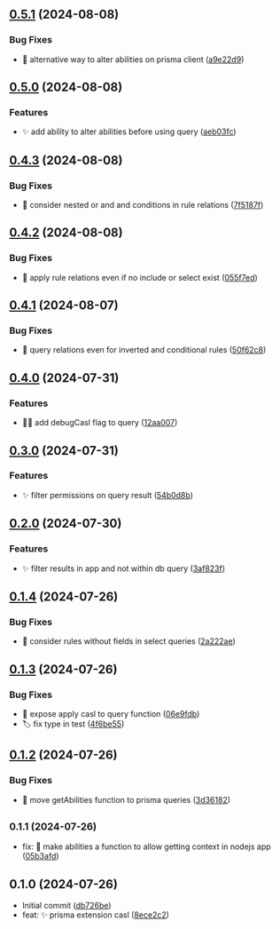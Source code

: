 

## [0.5.1](https://github.com/dennemark/prisma-extension-casl/compare/0.5.0...0.5.1) (2024-08-08)


### Bug Fixes

* :bug: alternative way to alter abilities on prisma client ([a9e22d9](https://github.com/dennemark/prisma-extension-casl/commit/a9e22d91905d05de46809c7f2ecf67e6c54a1564))

## [0.5.0](https://github.com/dennemark/prisma-extension-casl/compare/0.4.3...0.5.0) (2024-08-08)


### Features

* :sparkles: add ability to alter abilities before using query ([aeb03fc](https://github.com/dennemark/prisma-extension-casl/commit/aeb03fce399c47c27c8505a55ccbc2e6346a8263))

## [0.4.3](https://github.com/dennemark/prisma-extension-casl/compare/0.4.2...0.4.3) (2024-08-08)


### Bug Fixes

* :bug: consider nested or and and conditions in rule relations ([7f5187f](https://github.com/dennemark/prisma-extension-casl/commit/7f5187fa48a953960cb8cea5ac5018f5c11af715))

## [0.4.2](https://github.com/dennemark/prisma-extension-casl/compare/0.4.1...0.4.2) (2024-08-08)


### Bug Fixes

* :bug: apply rule relations even if no include or select exist ([055f7ed](https://github.com/dennemark/prisma-extension-casl/commit/055f7ed738f9dafa77dddef6b51bd1758ee9b0f8))

## [0.4.1](https://github.com/dennemark/prisma-extension-casl/compare/0.4.0...0.4.1) (2024-08-07)


### Bug Fixes

* :bug: query relations even for inverted and conditional rules ([50f62c8](https://github.com/dennemark/prisma-extension-casl/commit/50f62c83b08e693993f665dfee6d66bb9b443094))

## [0.4.0](https://github.com/dennemark/prisma-extension-casl/compare/0.3.0...0.4.0) (2024-07-31)


### Features

* :technologist: add debugCasl flag to query ([12aa007](https://github.com/dennemark/prisma-extension-casl/commit/12aa007cdbb599562ca458ec6f45272d99a2ac9b))

## [0.3.0](https://github.com/dennemark/prisma-extension-casl/compare/0.2.0...0.3.0) (2024-07-31)


### Features

* :sparkles: filter permissions on query result ([54b0d8b](https://github.com/dennemark/prisma-extension-casl/commit/54b0d8b07f715b7f6cd0a85bfaae2d775cc33566))

## [0.2.0](https://github.com/dennemark/prisma-extension-casl/compare/0.1.4...0.2.0) (2024-07-30)


### Features

* :sparkles: filter results in app and not within db query ([3af823f](https://github.com/dennemark/prisma-extension-casl/commit/3af823f334a24c770b54f336bbfe5231062d31c5))

## [0.1.4](https://github.com/dennemark/prisma-extension-casl/compare/0.1.3...0.1.4) (2024-07-26)


### Bug Fixes

* :bug: consider rules without fields in select queries ([2a222ae](https://github.com/dennemark/prisma-extension-casl/commit/2a222aec8b546f416bbed9ea19f79acd77a7b877))

## [0.1.3](https://github.com/dennemark/prisma-extension-casl/compare/0.1.2...0.1.3) (2024-07-26)


### Bug Fixes

* :art: expose apply casl to query function ([06e9fdb](https://github.com/dennemark/prisma-extension-casl/commit/06e9fdb6193173d0d0189a3ee80b25fb1300a322))
* :label: fix type in test ([4f6be55](https://github.com/dennemark/prisma-extension-casl/commit/4f6be55196d546b15783623b537f9f2ddcdb3be0))

## [0.1.2](https://github.com/dennemark/prisma-extension-casl/compare/0.1.1...0.1.2) (2024-07-26)


### Bug Fixes

* :bug: move getAbilities function to prisma queries ([3d36182](https://github.com/dennemark/prisma-extension-casl/commit/3d36182340e5e4fdca89a6b530383a595bafdb90))

## <small>0.1.1 (2024-07-26)</small>

* fix: :bug: make abilities a function to allow getting context in nodejs app ([05b3afd](https://github.com/dennemark/prisma-extension-casl/commit/05b3afd))



## 0.1.0 (2024-07-26)

* Initial commit ([db726be](https://github.com/dennemark/prisma-extension-casl/commit/db726be))
* feat: :sparkles: prisma extension casl ([8ece2c2](https://github.com/dennemark/prisma-extension-casl/commit/8ece2c2))
